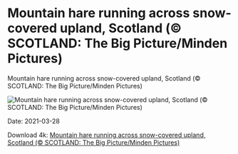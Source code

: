 # Mountain hare running across snow-covered upland, Scotland (© SCOTLAND: The Big Picture/Minden Pictures)

Mountain hare running across snow-covered upland, Scotland (© SCOTLAND: The Big Picture/Minden Pictures)

![Mountain hare running across snow-covered upland, Scotland (© SCOTLAND: The Big Picture/Minden Pictures)](https://bing.com/th?id=OHR.MadHares_EN-US7045432576_UHD.jpg&w=1024&h=576)

Date: 2021-03-28

Download 4k: [Mountain hare running across snow-covered upland, Scotland (© SCOTLAND: The Big Picture/Minden Pictures)](https://bing.com/th?id=OHR.MadHares_EN-US7045432576_UHD.jpg)

